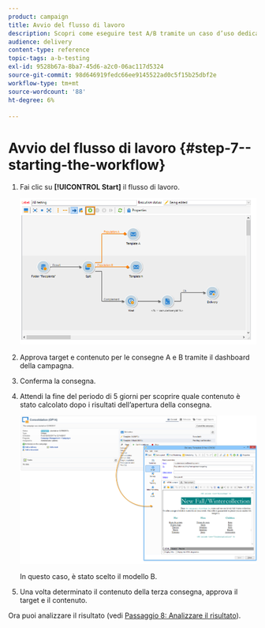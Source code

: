 ```yaml
---
product: campaign
title: Avvio del flusso di lavoro
description: Scopri come eseguire test A/B tramite un caso d’uso dedicato.
audience: delivery
content-type: reference
topic-tags: a-b-testing
exl-id: 9528b67a-8ba7-45d6-a2c0-06ac117d5324
source-git-commit: 98d646919fedc66ee9145522ad0c5f15b25dbf2e
workflow-type: tm+mt
source-wordcount: '88'
ht-degree: 6%

---
```


# Avvio del flusso di lavoro {#step-7--starting-the-workflow}

1. Fai clic su **[!UICONTROL Start]** il flusso di lavoro.

   ![](assets/use_case_abtesting_startwkfl_001.png)

1. Approva target e contenuto per le consegne A e B tramite il dashboard della campagna.
1. Conferma la consegna.
1. Attendi la fine del periodo di 5 giorni per scoprire quale contenuto è stato calcolato dopo i risultati dell’apertura della consegna.

   ![](assets/use_case_abtesting_startwkfl_002.png)

   In questo caso, è stato scelto il modello B.

1. Una volta determinato il contenuto della terza consegna, approva il target e il contenuto.

Ora puoi analizzare il risultato (vedi [Passaggio 8: Analizzare il risultato](../../delivery/using/a-b-testing-uc-analyzing.md)).
